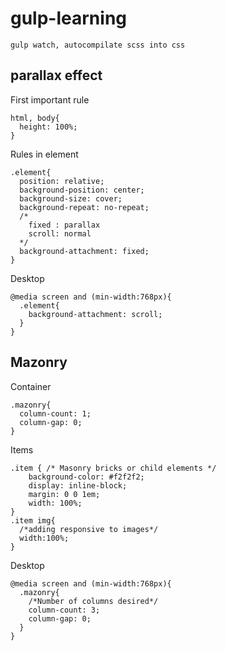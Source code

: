 # gulp-learning
`gulp watch, autocompilate scss into css`

## parallax effect
First important rule
```
html, body{
  height: 100%;
}
```
Rules in element
```
.element{
  position: relative;
  background-position: center;
  background-size: cover;
  background-repeat: no-repeat;
  /*
    fixed : parallax
    scroll: normal
  */
  background-attachment: fixed;
}
```
Desktop
```
@media screen and (min-width:768px){
  .element{
    background-attachment: scroll;
  }
}
```

## Mazonry

Container
```
.mazonry{
  column-count: 1;
  column-gap: 0;
}
```
Items
```
.item { /* Masonry bricks or child elements */
    background-color: #f2f2f2;
    display: inline-block;
    margin: 0 0 1em;
    width: 100%;
}
.item img{
  /*adding responsive to images*/
  width:100%;
}
```
Desktop
```
@media screen and (min-width:768px){
  .mazonry{
    /*Number of columns desired*/
    column-count: 3;
    column-gap: 0;
  }
}
```
